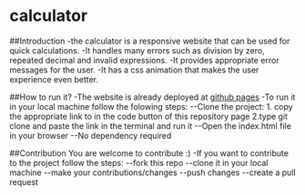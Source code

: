 # calculator

##Introduction
-the calculator is a responsive website that can be used for quick calculations.
-It handles many errors such as division by zero, repeated decimal and invalid expressions.
-It provides appropriate error messages for the user.
-It has a css animation that makes the user experience even better.

##How to run it?
-The website is already deployed at [github pages](https://nafisshy.github.io/calculator/)
-To run it in your local machine follow the folowing steps:
--Clone the project: 1. copy the appropriate link to in the code button of this repository page 2.type git clone and paste the link in the terminal and run it
--Open the index.html file in your browser
--No dependency required

##Contribution
You are welcome to contribute :)
-If you want to contribute to the project follow the steps:
--fork this repo
--clone it in your local machine 
--make your contributions/changes
--push changes
--create a pull request
